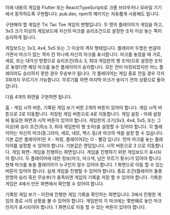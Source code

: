 아래 내용의 게임을 Flutter 또는 React(TypeScript)로 크롬 브라우저나 모바일 기기에서 동작하도록 구현합니다. pub.dev, npm의 패키지는 자유롭게 사용해도 됩니다.


구현해야 할 게임은 Tic Tac Toe 게임의 변형입니다. 두 명의 플레이어가 게임을 하고, 3x3 크기 이상의 게임보드에 자신의 마크를 승리조건으로 설정한 숫자 이상 놓는 쪽이 승리하게 됩니다.


게임보드는 3x3, 4x4, 5x5 또는 그 이상의 격자 형태입니다.
플레이어 두명은 번갈아 가면서 마크가 없는 격자 칸 하나에 자신의 마크를 표시합니다.
마크를 놓았을 때 가로, 세로, 또는 대각선 방향으로 승리조건(최소 3, 최대 게임판의 행 숫자)으로 설정한 숫자로 놓였다면 해당 마크를 놓은 플레이어가 승리합니다.
모든 칸이 마킹되었지만 어느 플레이어도 승리하지 못한 경우 무승부가 됩니다.
각 플레이어는 게임 종료 전일 경우 각자 3회까지 무르기가 가능합니다. 무르기를 하면 마지막 마크가 놓이기 전의 상황으로 돌아갑니다.

다음 4개의 화면을 구현하면 됩니다.


홈  - 게임 시작 버튼, 기록된 게임 보기 버튼 2개의 버튼이 있어야 합니다.
게임 시작 버튼으로 2로 이동합니다.
저장된 게임 버튼으로 4로 이동합니다.
게임 설정 - 아래 설정에 필요한 화면과 시작 버튼이 있어야 합니다.
게임판의 크기(3x3, 4x4, 5x5, 또는 그 이상)와 승리 조건(최소 3, 최대 게임판의 행 숫자)을 설정할 수 있어야 합니다.
각 플레이어는 자신의 마크(동그라미, 세모, 네모, 엑스 등)과 마크의 색을 설정 할 수 있습니다. 기본 값은 플레이어1은 X - 파랑, 플레이어2는 O - 빨강 입니다.
먼저 마크를 놓는 플레이어를 설정할 수 있어야 합니다. 기본값은 랜덤입니다.
시작 버튼으로 3 으로 이동합니다.
게임 화면- 게임을 진행하는 화면입니다.
게임을 진행하기 위한 게임보드가 표시되야 합니다.
두 플레이어에 대한 정보(마크, 마크색, 남은 무르기 횟수)가 있어야 합니다.
현재 마크를 놓을 플레이어가 누구인지 알수 있어야 합니다.
1 화면으로 이동 할 수 있는 버튼이 있어야 합니다.
실제 게임을 진행할 수 있어야 합니다. 종료 조건(플레이어 둘중 한명의 승리 혹은 무승부)가 충족되면 게임의 기록을 저장 할 수 있어야 합니다.
기록한 게임은 4에서 만든 화면에서 확인할 수 있어야 합니다.

기록된 게임 보기 - 이전에 진행한 게임 기록을 확인하는 화면입니다.
3에서 진행한 게임의 종료 시의 상황을 볼 수 있어야 합니다.
게임판의 각 마크에는 몇번째로 놓인 마크인지가 표시되어야 합니다.
1 화면으로 이동 할 수 있는 버튼이 있어야 합니다.


